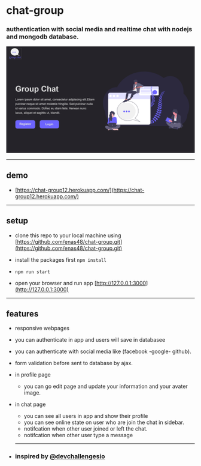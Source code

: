 # chat-group
### authentication with social media and realtime chat with nodejs and mongodb database. 

![app review](https://github.com/enas48/chat-group/raw/main/public/images/app_review.png)

---
## demo
* [https://chat-group12.herokuapp.com/](https://chat-group12.herokuapp.com/)

---

## setup

* clone this repo to your local machine using [https://github.com/enas48/chat-group.git](https://github.com/enas48/chat-group.git)

* install the packages first `npm install`

* `npm run start`

* open your browser and run app  [http://127.0.0.1:3000](http://127.0.0.1:3000)

---
## features
* responsive webpages
* you can authenticate in app and users will save in databasee 
* you can authenticate with social media like (facebook -google- github).

* form validation before sent to database by ajax.

* in profile page 
  * you can go edit page and update your information and your avater image.

* in chat page 
  * you can see all users in app and show their profile 
  * you can see online state on user who are join the chat in sidebar.
  * notifcation when other user joined or left the chat.
  * notifcation when other user type a message
  ---
* ###  inspired by [@devchallengesio](https://devchallenges.io/challenges/UgCqszKR7Q7oqb4kRfI0)

